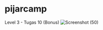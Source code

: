 # pijarcamp
Level 3 - Tugas 10 (Bonus)
![Screenshot (50)](https://user-images.githubusercontent.com/77652308/187491132-3344e28d-906e-4b15-9103-65e593e69e3b.png)
